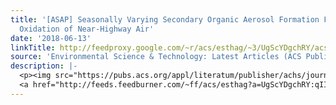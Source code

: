```yaml
---
title: '[ASAP] Seasonally Varying Secondary Organic Aerosol Formation From In-Situ
  Oxidation of Near-Highway Air'
date: '2018-06-13'
linkTitle: http://feedproxy.google.com/~r/acs/esthag/~3/UgScYDgchRY/acs.est.8b01134
source: 'Environmental Science & Technology: Latest Articles (ACS Publications)'
description: |-
  <p><img src="https://pubs.acs.org/appl/literatum/publisher/achs/journals/content/esthag/0/esthag.ahead-of-print/acs.est.8b01134/20180613/images/medium/es-2018-011347_0005.gif" alt="TOC Graphic"/></p><div><cite>Environmental Science & Technology</cite></div><div>DOI: 10.1021/acs.est.8b01134</div><div class="feedflare">
  <a href="http://feeds.feedburner.com/~ff/acs/esthag?a=UgScYDgchRY:qIIxPAev96w:yIl2AUoC8zA"><img src="http://feeds.feedburner.com/~ff/acs/esthag?d=yIl2AUoC8zA" border="0"></img></a>
---
```

